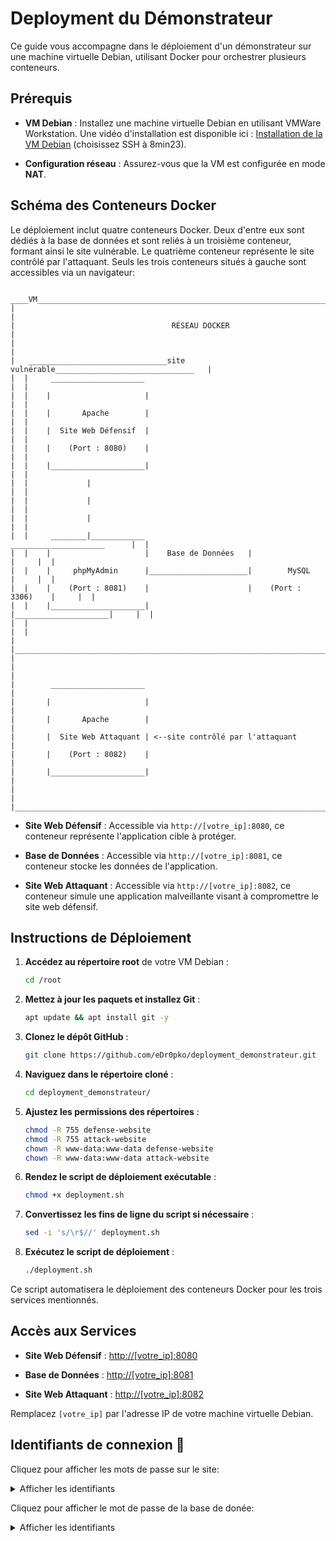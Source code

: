 # Deployment du Démonstrateur

Ce guide vous accompagne dans le déploiement d'un démonstrateur sur une machine virtuelle Debian, utilisant Docker pour orchestrer plusieurs conteneurs.

## Prérequis

- **VM Debian** : Installez une machine virtuelle Debian en utilisant VMWare Workstation. Une vidéo d'installation est disponible ici : [Installation de la VM Debian](https://youtu.be/pr54p_7nEHA?si=3T9XeOvmft6K17Sh) (choisissez SSH à 8min23).

- **Configuration réseau** : Assurez-vous que la VM est configurée en mode **NAT**.

## Schéma des Conteneurs Docker

Le déploiement inclut quatre conteneurs Docker. Deux d'entre eux sont dédiés à la base de données et sont reliés à un troisième conteneur, formant ainsi le site vulnérable. Le quatrième conteneur représente le site contrôlé par l'attaquant. Seuls les trois conteneurs situés à gauche sont accessibles via un navigateur:

```
 ____VM_____________________________________________________________________________
|                                                                                   |                           
|                                   RÉSEAU DOCKER                                   |   
|                                                                                   |
|   _______________________________site vulnérable_______________________________   |
|  |     _____________________                                                   |  |
|  |    |                     |                                                  |  | 
|  |    |       Apache        |                                                  |  |  
|  |    |  Site Web Défensif  |                                                  |  |
|  |    |    (Port : 8080)    |                                                  |  |
|  |    |_____________________|                                                  |  |
|  |             |                                                               |  |
|  |             |                                                               |  |
|  |             |                                                               |  |                          
|  |     ________|____________                        _____________________      |  |
|  |    |                     |    Base de Données   |                     |     |  |
|  |    |     phpMyAdmin      |______________________|        MySQL        |     |  |
|  |    |    (Port : 8081)    |                      |    (Port : 3306)    |     |  |
|  |    |_____________________|                      |_____________________|     |  |
|  |                                                                             |  |
|  |_____________________________________________________________________________|  |
|                                                                                   |
|        _____________________                                                      |
|       |                     |                                                     |
|       |       Apache        |                                                     | 
|       |  Site Web Attaquant | <--site contrôlé par l'attaquant                    |
|       |    (Port : 8082)    |                                                     |
|       |_____________________|                                                     |
|                                                                                   |
|___________________________________________________________________________________|
```


- **Site Web Défensif** : Accessible via `http://[votre_ip]:8080`, ce conteneur représente l'application cible à protéger.

- **Base de Données** : Accessible via `http://[votre_ip]:8081`, ce conteneur stocke les données de l'application.

- **Site Web Attaquant** : Accessible via `http://[votre_ip]:8082`, ce conteneur simule une application malveillante visant à compromettre le site web défensif.

## Instructions de Déploiement

1. **Accédez au répertoire root** de votre VM Debian :

   ```bash
   cd /root
   ```

2. **Mettez à jour les paquets et installez Git** :

   ```bash
   apt update && apt install git -y
   ```

3. **Clonez le dépôt GitHub** :

   ```bash
   git clone https://github.com/eDr0pko/deployment_demonstrateur.git
   ```

4. **Naviguez dans le répertoire cloné** :

   ```bash
   cd deployment_demonstrateur/
   ```

5. **Ajustez les permissions des répertoires** :

   ```bash
   chmod -R 755 defense-website
   chmod -R 755 attack-website
   chown -R www-data:www-data defense-website
   chown -R www-data:www-data attack-website
   ```

6. **Rendez le script de déploiement exécutable** :

   ```bash
   chmod +x deployment.sh
   ```

7. **Convertissez les fins de ligne du script si nécessaire** :

   ```bash
   sed -i 's/\r$//' deployment.sh
   ```

8. **Exécutez le script de déploiement** :

   ```bash
   ./deployment.sh
   ```

Ce script automatisera le déploiement des conteneurs Docker pour les trois services mentionnés.

## Accès aux Services

- **Site Web Défensif** : [http://[votre_ip]:8080](http://[votre_ip]:8080)

- **Base de Données** : [http://[votre_ip]:8081](http://[votre_ip]:8081)

- **Site Web Attaquant** : [http://[votre_ip]:8082](http://[votre_ip]:8082)

Remplacez `[votre_ip]` par l'adresse IP de votre machine virtuelle Debian.

## Identifiants de connexion 🔑

Cliquez pour afficher les mots de passe sur le site:


<details>
  <summary>Afficher les identifiants</summary>

  **Admin**  
  - ✉️ Email : `admin@admin.com`  
  - 🔑 Mot de passe : `1234`

  **Utilisateurs**  
  - ✉️ Email : `user1@user.com` ou `user2@user.com` ou `user3@user.com`  
  - 🔑 Mot de passe : `1234`

  **Artistes**  
    - ✉️ Email : `avicii@artist.com` ou `calvinharris@artist.com` ou `davidguetta@artist.com` ou  `kygo@artist.com` ou `martingarrix@artist.com`
    - 🔑 Mot de passe : `1234`

</details>

Cliquez pour afficher le mot de passe de la base de donée:


<details>
  <summary>Afficher les identifiants</summary>

  **Admin**  
  - ✉️ Username : `root`  
  - 🔑 Mot de passe : `superpass`

</details>

